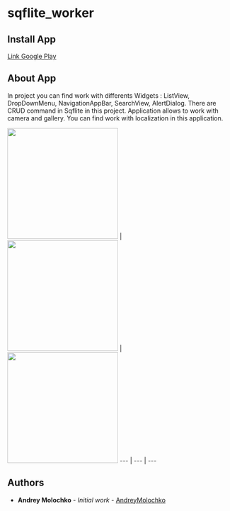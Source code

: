 # sqflite_worker

## Install App
[Link Google Play](https://play.google.com/store/apps/details?id=com.culinary.diary)

## About App 

In project you can find work with differents Widgets : ListView, DropDownMenu, NavigationAppBar, SearchView, AlertDialog.
There are CRUD command in Sqflite in this project. Application allows to work with camera and gallery.
You can find work with localization in this application.

<img src="https://lh3.googleusercontent.com/oa9jwgzf-CSLVmCYqCdWOKAf1amHvqTbYBJIY-iZxi3O61DhRd4FrI8v2_9sVdr0PTE=w2880-h1500" width = 250> | 
<img src="https://lh3.googleusercontent.com/KkGK97Ou-TtFK-IMeJaebGsAv9Ee8ebT03t8mz4SSUcMYA82QQXNepc0OPxUnr_ZWcr-=w2880-h1500" width = 250> | 
<img src="https://lh3.googleusercontent.com/ZuD2xvASRiMg_X-aX6ZEEX54VkWFMplEQnv3bPXPYMkgHJu6TzmClJEBtSg8dOrAbW6W=w2880-h1500" width = 250>
--- | --- | ---

## Authors

* **Andrey Molochko** - *Initial work* - [AndreyMolochko](https://github.com/AndreyMolochko)
